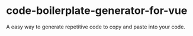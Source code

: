 # code-boilerplate-generator-for-vue
A easy way to generate repetitive code to copy and paste into your code.

